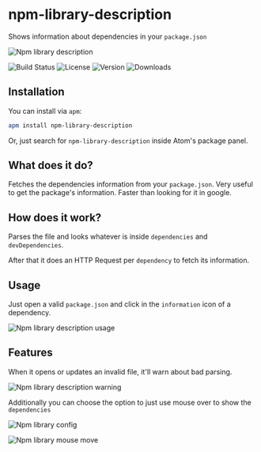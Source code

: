 # npm-library-description
Shows information about dependencies in your `package.json`

![Npm library description](https://i.imgur.com/qsHs5uT.png)

![Build Status](https://img.shields.io/circleci/project/github/victorhqc/npm-library-description/master.svg) ![License](https://img.shields.io/apm/l/npm-library-description.svg) ![Version](https://img.shields.io/apm/v/npm-library-description.svg) ![Downloads](https://img.shields.io/apm/dm/npm-library-description.svg)

## Installation

You can install via `apm`:
```sh
apm install npm-library-description
```

Or, just search for `npm-library-description` inside Atom's package panel.

## What does it do?
Fetches the dependencies information from your `package.json`. Very useful to get the package's
information. Faster than looking for it in google.

## How does it work?
Parses the file and looks whatever is inside `dependencies` and `devDependencies`.

After that it does an HTTP Request per `dependency` to fetch its information.

## Usage
Just open a valid `package.json` and click in the `information` icon of a dependency.

![Npm library description usage](https://i.imgur.com/ashyBYZ.gif)

## Features

When it opens or updates an invalid file, it'll warn about bad parsing.

![Npm library description warning](https://i.imgur.com/UqAjTDH.gif)

Additionally you can choose the option to just use mouse over to show the `dependencies`

![Npm library config](https://i.imgur.com/usARZl3.png)

![Npm library mouse move](https://i.imgur.com/wBOLg9o.gif)

